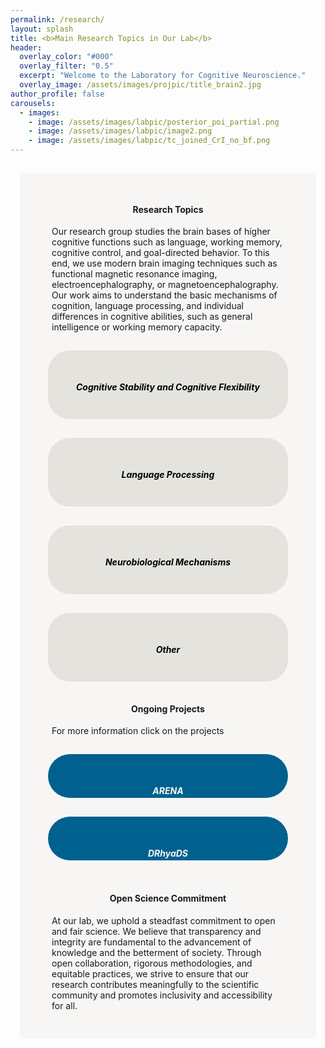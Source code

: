 ```yaml
---
permalink: /research/
layout: splash
title: <b>Main Research Topics in Our Lab</b>
header:
  overlay_color: "#000"
  overlay_filter: "0.5"
  excerpt: "Welcome to the Laboratory for Cognitive Neuroscience."
  overlay_image: /assets/images/projpic/title_brain2.jpg
author_profile: false
carousels:
  - images: 
    - image: /assets/images/labpic/posterior_poi_partial.png
    - image: /assets/images/labpic/image2.png
    - image: /assets/images/labpic/tc_joined_CrI_no_bf.png
---
```


<style>
  .background {
  padding: 30px;
  box-sizing: border-box;
  border: 15px solid transparent;
  background-clip:padding-box;
  background-color: #f8f6f5;
  border-radius: 20px;
  .box {
    padding: 30px;
    box-sizing: border-box;
    border: 15px solid transparent;
    background-clip: padding-box;
    background-color: #00618F;
    border-radius: 50px;
    color: #F8F6F5;
    cursor: pointer;
    transition: all 300ms;
    clear: both;
    height: 100px;
    -webkit-transition: line-height 1s, width 1s, height 1s, opacity 1s, border-radius 3s, scale .5s, background-color 0.5s ease;
  }

  .box:hover,
  .box.expanded {
    display: block;
    height: 550px;
    line-height: auto;
    scale: 1.05;
  }

  .box.expanded {
    height: 550px;
  }

  .box a {
    display: none;
    text-align: left;
  }

  .box:hover a,
  .box.expanded a {
    display: block;
  }

  .box a:link,
  .box a:visited,
  .box a:hover,
  .box a:active {
    text-decoration: none;
  }

.box a {
    display: none;
    text-align: left;
}
.link-style {
  color:white;
  margin-left: 1em;
  margin-right: 1em;
  line-height: 1.5em;

}

.link-style:hover {
    color:white;
    text-decoration: none;
}

.projimage{
    display: block;
    margin-left: auto;
    margin-right: auto;
} 
.box a:link { 
  text-decoration: none; 
} 
.box a:visited { 
  text-decoration: none; 
} 
.box a:hover { 
  text-decoration: none; 
} 
.box a:active { 
  text-decoration: none; 
}

.galleryItem {
  padding: 30px;
  box-sizing: border-box;
  border: 15px solid transparent;
  background-clip:padding-box;
  background-color: #e4e3dd ;
  border-radius: 50px;
  color: black;
  cursor: pointer;  
  transition: all 300ms;
  clear: both;
  height: 140px;
	-webkit-transition: line-height 1s, height .5s, opacity 1s, border-radius 3s ,scale .5s;

}
.galleryItem:hover {
    display: block;
    background-color: #edece4 ;
    height:400px;
    line-height:auto;
    scale:1.05;
}
.galleryItem ul {
    display: none;
    line-height: 1.5em;
}
.galleryItem:hover ul {
    display: block;
    }
.text {
margin-left: 1.5em;
margin-right: 1.5em;
}
</style>
<script>
    document.addEventListener('DOMContentLoaded', function () {
      document.querySelectorAll('.box').forEach(function (box) {
        box.addEventListener('click', function () {
          this.classList.toggle('expanded');
        });
      });
    });
  </script>


<div class="container">
  <div class="row">
    <div class="col-md-1" >
    </div>
    <div class="col-md-10 background" >
      <!--{% include carousel.html height="5" unit="%" duration="7" number="1" %}-->
      <h4 style="text-align:center"><b>Research Topics </b></h4>
      <div class="text"> 
        <p> 
        Our research group studies the brain bases of higher cognitive functions such as language, working memory, cognitive control, and goal-directed behavior. To this end, we use modern brain imaging techniques such as functional magnetic resonance imaging, electroencephalography, or magnetoencephalography. Our work aims to understand the basic mechanisms of cognition, language processing, and individual differences in cognitive abilities, such as general intelligence or working memory capacity. 
        </p>
      </div>
      <div class="container">
        <div class="row">
          <div class="col-md-6" >
            <div class="galleryContainer">
              <div class="galleryItem">
                <h6 style="text-align:center"> <b>Cognitive Stability and Cognitive Flexibility </b></h6>
                <ul>
                  <li>working memory, working memory capacity</li>
                  <li>working memory precision</li>
                  <li>task switching</li>
                  <li>distractor inhibition</li>
                  <li>dopaminergic control of stability vs. flexibility</li>
                </ul>
              </div>  
            </div>
          </div>
          <div class="col-md-6">
            <div class="galleryContainer">
              <div class="galleryItem">
                <h6 style="text-align:center"> <b> Language Processing </b></h6>
                <ul >
                  <li>predictive coding during language processing</li>
                  <li>word recognition, reading and reading disorders</li>
                  <li>Speech dynamics</li>
                  <li>Hierarchical information encoding  </li>
                  <li>Orthographic processing</li>
                  <li>Prediction effects</li>
                </ul>
              </div>
            </div>
          </div>
          <div class="col-md-6">
            <div class="galleryContainer">
              <div class="galleryItem">
                <h6 style="text-align:center"> <b>Neurobiological Mechanisms</b></h6>
                <ul>
                  <li>brain bases of intelligence</li>
                  <li>individual differences in working memory performance</li>
                  <li>effects of personality on executive cognitive control</li>
                  <li>genes, brain, and behaviour</li>
                  <li>neurocognitive development of reading, attention, executive control</li>
                </ul>
              </div>
            </div>
          </div>
          <div class="col-md-6 " >
            <div class="galleryContainer">
              <div class="galleryItem">
                <h6 style="text-align:center"> <b>Other </b></h6>
                <ul >
                  <li>Neurocomputational approaches to brain-body interactions (eye movements, respiration, heart-rate)</li>
                  <li>Neural oscillations in auditory sequence processing</li>
                  <li>Predictive modelling in audition </li>
                  <li>Neural variability</li>
                  <li>Computational & Statistical modelling</li>
                </ul>
              </div>
            </div>
          </div>
        </div> 
      </div>
      <div class="container">
        <h4 style="text-align:center"><b>Ongoing Projects</b></h4>
        <div class="Text"><p>For more information click on the projects</p></div>
        <div class="row">
          <div class="col-md-6">
            <div class="galleryContainer">
              <div class="box">
                <h5 style="text-align:center">  <b>ARENA </b> </h5>
                <a href="https://neuroai-arena.github.io/"  class="link-style">
                  ARENA ("Abstract Representations in Neural Architectures") is an interdisciplinary research project aimed at better understanding how (conceptual-semantic) knowledge is organized at different levels of abstraction. <br><br>
                  DFG Research Unit For 5368 
                </a>
              </div>
            </div>
          </div>  
          <div class="col-md-6">
            <div class="galleryContainer">
              <div class="box"> 
                <h5 style="text-align:center"> <b>DRhyaDS </b></h5>
                <a href="https://gepris.dfg.de/gepris/projekt/510229904"  class="link-style">
                  The DRhyaDS project ("Dekodierung der dynamischen Rhythmen von Sprache") crosses disciplinary boundaries between speech signal processing, psycholinguistics and cognitive neuroscience  neuroscience and advances both 
                  theoretical foundations of successful speech perception as well as the best practices
                  practices of spontaneous speech analysis.  <br><br>
                  DFG Research Unit For 510229904
                </a>
              </div>
            </div>
          </div>  
        </div>
      </div>
      <br>
      <h4 style="text-align:center"> <b>Open Science Commitment</b></h4>
      <div class="text"><p>
        At our lab, we uphold a steadfast commitment to open and fair science. We believe that transparency and integrity are fundamental to the advancement of knowledge and the betterment of society. Through open collaboration, rigorous methodologies, and equitable practices, we strive to ensure that our research contributes meaningfully to the scientific community and promotes inclusivity and accessibility for all.
      </p> </div>
    </div>
  </div>
</div>
<br>